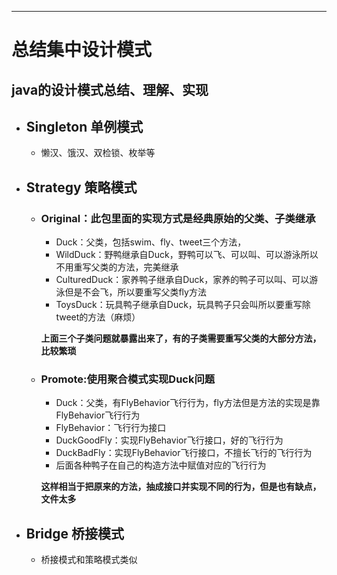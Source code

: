 ----
# 总结集中设计模式
## java的设计模式总结、理解、实现

* ## Singleton 单例模式
    * 懒汉、饿汉、双检锁、枚举等
* ## Strategy 策略模式
    * ### Original：此包里面的实现方式是经典原始的父类、子类继承
      * Duck：父类，包括swim、fly、tweet三个方法，
      * WildDuck：野鸭继承自Duck，野鸭可以飞、可以叫、可以游泳所以不用重写父类的方法，完美继承
      * CulturedDuck：家养鸭子继承自Duck，家养的鸭子可以叫、可以游泳但是不会飞，所以要重写父类fly方法
      * ToysDuck：玩具鸭子继承自Duck，玩具鸭子只会叫所以要重写除tweet的方法（麻烦）
      
      **上面三个子类问题就暴露出来了，有的子类需要重写父类的大部分方法，比较繁琐**
    * ### Promote:使用聚合模式实现Duck问题
      * Duck：父类，有FlyBehavior飞行行为，fly方法但是方法的实现是靠FlyBehavior飞行行为
      * FlyBehavior：飞行行为接口
      * DuckGoodFly：实现FlyBehavior飞行接口，好的飞行行为
      * DuckBadFly：实现FlyBehavior飞行接口，不擅长飞行的飞行行为
      * 后面各种鸭子在自己的构造方法中赋值对应的飞行行为
      
      **这样相当于把原来的方法，抽成接口并实现不同的行为，但是也有缺点，文件太多**
* ## Bridge 桥接模式
     * 桥接模式和策略模式类似

